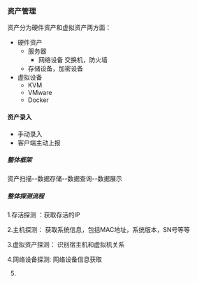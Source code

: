 ### 资产管理  

资产分为硬件资产和虚拟资产两方面：

 + 硬件资产
   	+ 服务器 
      	+ 网络设备  交换机，防火墙
   	+ 存储设备，加密设备
+ 虚拟设备
  + KVM
  + VMware
  + Docker



#### 资产录入

+ 手动录入
+ 客户端主动上报



##### 整体框架

资产扫描--数据存储--数据查询--数据展示



##### 整体探测流程

1.存活探测 ：获取存活的IP

2.主机探测： 获取系统信息，包括MAC地址，系统版本，SN号等等

3.虚拟资产探测： 识别宿主机和虚拟机关系

4.网络设备探测:  网络设备信息获取

5.

